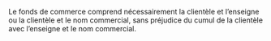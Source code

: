 Le fonds de commerce comprend nécessairement la clientèle et l’enseigne ou la
clientèle et le nom commercial, sans préjudice du cumul de la clientèle avec l’enseigne et le
nom commercial.